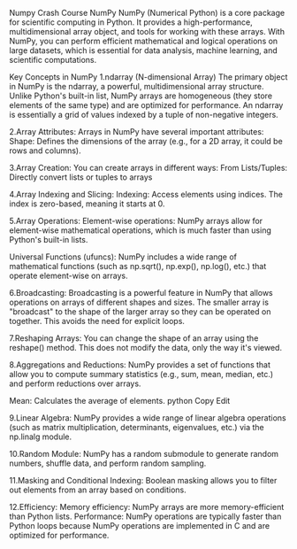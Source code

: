 Numpy Crash Course
NumPy
NumPy (Numerical Python) is a core package for scientific computing in Python. It provides a high-performance, multidimensional array object, and tools for working with these arrays. With NumPy, you can perform efficient mathematical and logical operations on large datasets, which is essential for data analysis, machine learning, and scientific computations.

Key Concepts in NumPy
1.ndarray (N-dimensional Array)
The primary object in NumPy is the ndarray, a powerful, multidimensional array structure. Unlike Python's built-in list, NumPy arrays are homogeneous (they store elements of the same type) and are optimized for performance. An ndarray is essentially a grid of values indexed by a tuple of non-negative integers.

2.Array Attributes: Arrays in NumPy have several important attributes:
Shape: Defines the dimensions of the array (e.g., for a 2D array, it could be rows and columns).

3.Array Creation: You can create arrays in different ways:
From Lists/Tuples: Directly convert lists or tuples to arrays

4.Array Indexing and Slicing:
Indexing: Access elements using indices. The index is zero-based, meaning it starts at 0.

5.Array Operations:
Element-wise operations: NumPy arrays allow for element-wise mathematical operations, which is much faster than using Python's built-in lists.

Universal Functions (ufuncs): NumPy includes a wide range of mathematical functions (such as np.sqrt(), np.exp(), np.log(), etc.) that operate element-wise on arrays.

6.Broadcasting:
Broadcasting is a powerful feature in NumPy that allows operations on arrays of different shapes and sizes. The smaller array is "broadcast" to the shape of the larger array so they can be operated on together. This avoids the need for explicit loops.

7.Reshaping Arrays:
You can change the shape of an array using the reshape() method. This does not modify the data, only the way it's viewed.

8.Aggregations and Reductions:
NumPy provides a set of functions that allow you to compute summary statistics (e.g., sum, mean, median, etc.) and perform reductions over arrays.

Mean: Calculates the average of elements. python Copy Edit

9.Linear Algebra:
NumPy provides a wide range of linear algebra operations (such as matrix multiplication, determinants, eigenvalues, etc.) via the np.linalg module.

10.Random Module:
NumPy has a random submodule to generate random numbers, shuffle data, and perform random sampling.

11.Masking and Conditional Indexing:
Boolean masking allows you to filter out elements from an array based on conditions.

12.Efficiency:
Memory efficiency: NumPy arrays are more memory-efficient than Python lists. Performance: NumPy operations are typically faster than Python loops because NumPy operations are implemented in C and are optimized for performance.

